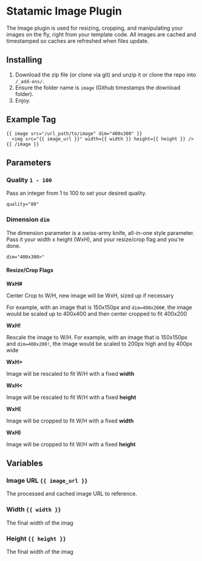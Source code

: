 Statamic Image Plugin
================================

The Image plugin is used for resizing, cropping, and manipulating your images on the fly, right from your template code. All images are cached and timestamped so caches are refreshed when files update.

## Installing
1. Download the zip file (or clone via git) and unzip it or clone the repo into `/_add-ons/`.
2. Ensure the folder name is `image` (Github timestamps the download folder).
3. Enjoy.

## Example Tag

    {{ image src="/url_path/to/image" dim="400x300" }}
      <img src="{{ image_url }}" width={{ width }} height={{ height }} />
    {{ /image }}

## Parameters

### Quality `1 - 100`

Pass an integer from 1 to 100 to set your desired quality.

    quality="80"

### Dimension `dim`
The dimension parameter is a swiss-army knife, all-in-one style parameter. Pass it your width x height (WxH), and your resize/crop flag and you're done.

    dim="400x300>"

#### Resize/Crop Flags

**WxH#**

Center Crop to W/H, new image will be WxH, sized up if necessary

For example, with an image that is 150x150px and `dim=400x200#`, the image would be scaled up to 400x400 and then center cropped to fit 400x200

**WxH!**

Rescale the image to W/H. For example, with an image that is 150x150px and `dim=400x200!`, the image would be scaled to 200px high and by 400px wide

**WxH>**

Image will be rescaled to fit W/H with a fixed **width**

**WxH<**

Image will be rescaled to fit W/H with a fixed **height**

**WxH(**

Image will be cropped to fit W/H with a fixed **width**

**WxH)**

Image will be cropped to fit W/H with a fixed **height**

## Variables

### Image URL `{{ image_url }}`

The processed and cached image URL to reference.

### Width `{{ width }}`

The final width of the imag

### Height `{{ height }}`

The final width of the imag